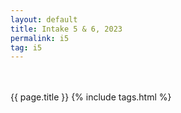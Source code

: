 ```yaml
---
layout: default
title: Intake 5 & 6, 2023
permalink: i5
tag: i5
---
```

<br><br>
{{ page.title }}
{% include tags.html %}
